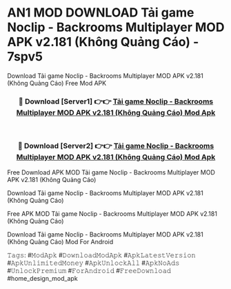 # AN1 MOD DOWNLOAD Tải game Noclip - Backrooms Multiplayer MOD APK v2.181 (Không Quảng Cáo) - 7spv5
Download Tải game Noclip - Backrooms Multiplayer MOD APK v2.181 (Không Quảng Cáo) Free Mod APK

<div align="center">
<h3>🔴 Download [Server1] 👉👉 <a href="https://apk-comot.site?title=Tải_game_Noclip_-_Backrooms_Multiplayer_MOD_APK_v2.181_(Không_Quảng_Cáo)">Tải game Noclip - Backrooms Multiplayer MOD APK v2.181 (Không Quảng Cáo) Mod Apk</a></h3><br>

<h3>🔴 Download [Server2] 👉👉 <a href="https://apk-comot.site?title=Tải_game_Noclip_-_Backrooms_Multiplayer_MOD_APK_v2.181_(Không_Quảng_Cáo)">Tải game Noclip - Backrooms Multiplayer MOD APK v2.181 (Không Quảng Cáo) Mod Apk</a></h3>
</div>


Free Download APK MOD Tải game Noclip - Backrooms Multiplayer MOD APK v2.181 (Không Quảng Cáo)

Download Tải game Noclip - Backrooms Multiplayer MOD APK v2.181 (Không Quảng Cáo) 

Free APK MOD Tải game Noclip - Backrooms Multiplayer MOD APK v2.181 (Không Quảng Cáo) 

Download Tải game Noclip - Backrooms Multiplayer MOD APK v2.181 (Không Quảng Cáo) Mod For Android

𝚃𝚊𝚐𝚜: #𝙼𝚘𝚍𝙰𝚙𝚔 #𝙳𝚘𝚠𝚗𝚕𝚘𝚊𝚍𝙼𝚘𝚍𝙰𝚙𝚔 #𝙰𝚙𝚔𝙻𝚊𝚝𝚎𝚜𝚝𝚅𝚎𝚛𝚜𝚒𝚘𝚗 #𝙰𝚙𝚔𝚄𝚗𝚕𝚒𝚖𝚒𝚝𝚎𝚍𝙼𝚘𝚗𝚎𝚢 #𝙰𝚙𝚔𝚄𝚗𝚕𝚘𝚌𝚔𝙰𝚕𝚕 #𝙰𝚙𝚔𝙽𝚘𝙰𝚍𝚜 #𝚄𝚗𝚕𝚘𝚌𝚔𝙿𝚛𝚎𝚖𝚒𝚞𝚖 #𝙵𝚘𝚛𝙰𝚗𝚍𝚛𝚘𝚒𝚍 #𝙵𝚛𝚎𝚎𝙳𝚘𝚠𝚗𝚕𝚘𝚊𝚍 #home_design_mod_apk